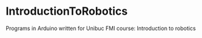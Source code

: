 # IntroductionToRobotics
Programs in Arduino  written for Unibuc FMI course: Introduction to robotics
